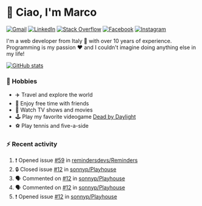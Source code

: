 # 👋 Ciao, I'm Marco

[![Gmail](https://img.shields.io/badge/Gmail-%23BB001B?style=flat-square&logo=gmail&logoColor=white)](mailto:gremo1982@gmail.com)
[![LinkedIn](https://img.shields.io/badge/LinkedIn-%230e76a8?style=flat-square&logo=linkedin)](https://www.linkedin.com/in/marco-polichetti)
[![Stack Overflow](https://img.shields.io/stackexchange/stackoverflow/r/220180?style=flat&logo=stackoverflow&label=Stack%20Overflow&color=%23F47F24)](https://stackoverflow.com/users/220180)
[![Facebook](https://img.shields.io/badge/-Facebook-%234267B2?style=flat-square&logo=facebook&logoColor=white)](https://www.facebook.com/marco.poliketti)
[![Instagram](https://img.shields.io/badge/-Instagram-%23C13584?style=flat-square&logo=instagram&logoColor=white)](https://www.instagram.com/marco.gremo)

I'm a web developer from Italy 🍕 with over 10 years of experience. Programming is my passion ❤️ and I couldn't imagine doing anything else in my life!

[![GitHub stats](https://github-readme-stats.vercel.app/api?username=gremo&show_icons=true&rank_icon=github&theme=transparent)](https://github.com/anuraghazra/github-readme-stats)

### 📅 Hobbies

- ✈️ Travel and explore the world
- 🍻 Enjoy free time with friends
- 🎥 Watch TV shows and movies
- 🕹️ Play my favorite videogame [Dead by Daylight](https://deadbydaylight.com)
- ⚽ Play tennis and five-a-side

### ⚡ Recent activity

<!--START_SECTION:activity-->
1. ❗ Opened issue [#59](https://github.com/remindersdevs/Reminders/issues/59) in [remindersdevs/Reminders](https://github.com/remindersdevs/Reminders)
2. 🔒 Closed issue [#12](https://github.com/sonnyp/Playhouse/issues/12) in [sonnyp/Playhouse](https://github.com/sonnyp/Playhouse)
3. 🗣 Commented on [#12](https://github.com/sonnyp/Playhouse/issues/12#issuecomment-1741258829) in [sonnyp/Playhouse](https://github.com/sonnyp/Playhouse)
4. 🗣 Commented on [#12](https://github.com/sonnyp/Playhouse/issues/12#issuecomment-1740815662) in [sonnyp/Playhouse](https://github.com/sonnyp/Playhouse)
5. ❗ Opened issue [#12](https://github.com/sonnyp/Playhouse/issues/12) in [sonnyp/Playhouse](https://github.com/sonnyp/Playhouse)
<!--END_SECTION:activity-->
